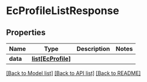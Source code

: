 # EcProfileListResponse

## Properties
Name | Type | Description | Notes
------------ | ------------- | ------------- | -------------
**data** | [**list[EcProfile]**](EcProfile.md) |  | 

[[Back to Model list]](../README.md#documentation-for-models) [[Back to API list]](../README.md#documentation-for-api-endpoints) [[Back to README]](../README.md)


